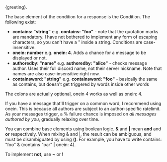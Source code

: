 {greeting}. 

The base element of the condition for a response is the Condition. The following exist:
- **contains: "string"** e.g. **contains: "foo"** - note that the quotation marks are mandatory. I have not bothered to implement any form of escaping characters, so you can't have a " inside a string. Conditions are case-insensitive.  
- **onein: number** e.g. **onein: 4**. Adds a chance for a message to be displayed or not.
- **authoredby: "name"** e.g. **authoredby: "alice"** - checks message author. Uses their full discord name, not their server nickname. Note that names are also case-insensitive right now.  
 - **containsword: "string"** e.g. **containsword: "foo"** - basically the same as contains, but doesn't get triggered by words inside other words

The colons are actually optional, onein 4 works as well as onein: 4.

If you have a message that'll trigger on a common word, I recommend using onein. This is because all authors are subject to an author-specific ratelimit. As your messages trigger, a % failure chance is imposed on *all messages authored by you*, gradually relaxing over time. 

You can combine base elements using boolean logic. **&** and **|** mean **and** and **or** respectively. When mixing & and |, the result can be ambiguous, and must be disambiguated by using **()**. For example, you have to write contains: "foo" & (contains "bar" | onein: 4). 

To implement **not**, use **~** or **!**